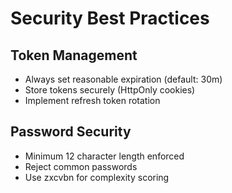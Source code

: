 # Security Best Practices

## Token Management
- Always set reasonable expiration (default: 30m)
- Store tokens securely (HttpOnly cookies)
- Implement refresh token rotation

## Password Security
- Minimum 12 character length enforced
- Reject common passwords
- Use zxcvbn for complexity scoring
